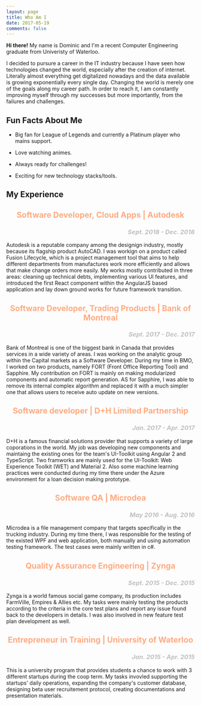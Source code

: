 ```yaml
---
layout: page
title: Who Am I
date: 2017-05-19
comments: false
---
```


<p><b>Hi there!</b> My name is Dominic and I'm a recent Computer Engineering graduate from Univeristy of Waterloo.</p>


<p>I decided to pursure a career in the IT industry because I have seen how technologies changed the world, especially after the creation of internet.
Literally almost everything get digitalized nowadays and the data available is growing exponentially every single day. Changing the world is merely one of the goals
along my career path. In order to reach it, I am constantly improving myself through my successes but more importantly, from the failures and challenges.</p>

## Fun Facts About Me

* Big fan for League of Legends and currently a Platinum player who mains support.

* Love watching animes.

* Always ready for challenges!

* Exciting for new technology stacks/tools.

## My Experience

<center><h2 style="color: #ffaa80;">Software Developer, Cloud Apps	|	Autodesk</h2></center>
<center><h3 style="text-align: right; color: #bfbfbf;"><i>Sept. 2018 - Dec. 2018</i></h3></center>
<p>Autodesk is a reputable company among the designign industry, mostly because its flagship product AutoCAD. I was workign on a product called Fusion Lifecycle, which is a
project management tool that aims to help different departments from manufactures work more efficiently and allows that make change orders more easily. My works mostly contributed in three areas: cleaning up technical debts, implementing various UI features, and introduced the first React component within the AngularJS based application and lay down ground works for future framework transition.</p>

<center><h2 style="color: #ffaa80;">Software Developer, Trading Products	|	Bank of Montreal</h2></center>
<center><h3 style="text-align: right; color: #bfbfbf;"><i>Sept. 2017 - Dec. 2017</i></h3></center>
<p>Bank of Montreal is one of the biggest bank in Canada that provides services in a wide variety of areas. I was working on the analytic group within the Capital markets as
a Software Developer. During my time in BMO, I worked on two products, namely FORT (Front Office Reporting Tool) and Sapphire. My contribution on FORT is mainly on making modularized components and automatic report generation. AS for Sapphire, I was able to remove its internal complex algorithm and replaced it with a much simpler one that allows
users to receive auto update on new versions.</p>

<center><h2 style="color: #ffaa80;">Software developer |	D+H Limited Partnership</h2></center>
<center><h3 style="text-align: right; color: #bfbfbf;"><i>Jan. 2017 - Apr. 2017</i></h3></center>
<p>D+H is a famous financial solutions provider that supports a variety of large coporations in the world.
My job was developing new components and maintaing the existing ones for the team's UI-Toolkit using Angular 2 and TypeScript.
Two framworks are mainly used for the UI-Toolkit: Web Experience Toolkit (WET) and Material 2.
Also some machine learning practices were conducted during my time there under the Azure environment for a loan decision making prototype.</p>

<center><h2 style="color: #ffaa80;">Software QA	|	Microdea</h2></center>
<center><h3 style="text-align: right; color: #bfbfbf;"><i>May 2016 - Aug. 2016</i></h3></center>
<p>Microdea is a file management company that targets specifically in the trucking industry. During my time there, I was responsible for the testing of the existed WPF and web application, both manually and using automation testing framework. The test cases were mainly written in c#.</p>

<center><h2 style="color: #ffaa80;">Quality Assurance Engineering	|	Zynga</h2></center>
<center><h3 style="text-align: right; color: #bfbfbf;"><i>Sept. 2015 - Dec. 2015</i></h3></center>
<p>Zynga is a world famous social game company, its production includes FarmVille, Empires & Allies etc. My tasks were mainly testing the products according to the criteria in the core test plans and report any issue found back to the developers in details. I was also involved in new feature test plan development as well.</p>

<center><h2 style="color: #ffaa80;">Entrepreneur in Training	|	University of Waterloo</h2></center>
<center><h3 style="text-align: right; color: #bfbfbf;"><i>Jan. 2015 - Apr. 2015</i></h3></center>
<p>This is a university program that provides students a chance to work with 3 different startups during the coop term. My tasks invovled supporting the startups' daily operations, expanding 
the company's customer database, designing beta user recruitement protocol, creating documentations and presentation materials.</p>







